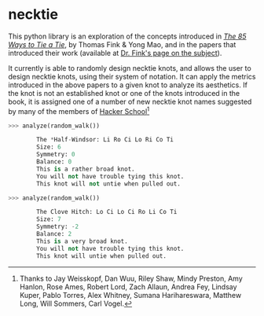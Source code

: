 # necktie

This python library is an exploration of the concepts introduced in [*The 85 Ways to Tie a Tie*][85w], by Thomas Fink & Yong Mao, and in the papers that introduced their work (available at [Dr. Fink's page on the subject][fink]).

[85w]: http://www.amazon.com/The-85-Ways-Tie-Aesthetics/dp/1841152498/
[fink]: http://www.tcm.phy.cam.ac.uk/~tmf20/tieknots.shtml

It currently is able to randomly design necktie knots, and allows the user to design necktie knots, using their system of notation. It can apply the metrics introduced in the above papers to a given knot to analyze its aesthetics. If the knot is not an established knot or one of the knots introduced in the book, it is assigned one of a number of new necktie knot names suggested by many of the members of [Hacker School](http://hackerschool.com)[^1]

[^1]: Thanks to Jay Weisskopf, Dan Wuu, Riley Shaw, Mindy Preston, Amy Hanlon, Rose Ames, Robert Lord, Zach Allaun, Andrea Fey, Lindsay Kuper, Pablo Torres, Alex Whitney, Sumana Harihareswara, Matthew Long, Will Sommers, Carl Vogel.

``` .py
>>> analyze(random_walk())

        The *Half-Windsor: Li Ro Ci Lo Ri Co Ti
        Size: 6
        Symmetry: 0
        Balance: 0
        This is a rather broad knot.
        You will not have trouble tying this knot.
        This knot will not untie when pulled out.

>>> analyze(random_walk())

        The Clove Hitch: Lo Ci Lo Ci Ro Li Co Ti
        Size: 7
        Symmetry: -2
        Balance: 2
        This is a very broad knot.
        You will not have trouble tying this knot.
        This knot will untie when pulled out.
```